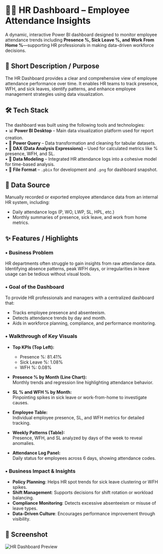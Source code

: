 # 🧑‍💼 HR Dashboard – Employee Attendance Insights

A dynamic, interactive Power BI dashboard designed to monitor employee attendance trends including **Presence %, Sick Leave %, and Work From Home %**—supporting HR professionals in making data-driven workforce decisions.

## 📝 Short Description / Purpose

The HR Dashboard provides a clear and comprehensive view of employee attendance performance over time. It enables HR teams to track presence, WFH, and sick leaves, identify patterns, and enhance employee management strategies using data visualization.

## 🛠 Tech Stack

The dashboard was built using the following tools and technologies:<br>
• 📊 **Power BI Desktop** – Main data visualization platform used for report creation.<br>
• 🧹 **Power Query** – Data transformation and cleaning for tabular datasets.<br>
• 🧠 **DAX (Data Analysis Expressions)** – Used for calculated metrics like % presence, WFH, and SL.<br>
• 🔗 **Data Modeling** – Integrated HR attendance logs into a cohesive model for time-based analysis.<br>
• 📝 **File Format** – `.pbix` for development and `.png` for dashboard snapshot.

## 📂 Data Source

Manually recorded or exported employee attendance data from an internal HR system, including:
- Daily attendance logs (P, WO, LWP, SL, HPL, etc.)
- Monthly summaries of presence, sick leave, and work from home metrics.

## ✨ Features / Highlights

### • Business Problem  
HR departments often struggle to gain insights from raw attendance data. Identifying absence patterns, peak WFH days, or irregularities in leave usage can be tedious without visual tools.

### • Goal of the Dashboard  
To provide HR professionals and managers with a centralized dashboard that:
- Tracks employee presence and absenteeism.
- Detects attendance trends by day and month.
- Aids in workforce planning, compliance, and performance monitoring.

### • Walkthrough of Key Visuals  
- **Top KPIs (Top Left):**  
  - Presence %: 81.41%  
  - Sick Leave %: 1.08%  
  - WFH %: 0.08%

- **Presence % by Month (Line Chart):**  
  Monthly trends and regression line highlighting attendance behavior.

- **SL % and WFH % by Month:**  
  Pinpointing spikes in sick leave or work-from-home to investigate causes.

- **Employee Table:**  
  Individual employee presence, SL, and WFH metrics for detailed tracking.

- **Weekly Patterns (Table):**  
  Presence, WFH, and SL analyzed by days of the week to reveal anomalies.

- **Attendance Log Panel:**  
  Daily status for employees across 6 days, showing attendance codes.

### • Business Impact & Insights  
- **Policy Planning**: Helps HR spot trends for sick leave clustering or WFH spikes.  
- **Shift Management**: Supports decisions for shift rotation or workload balancing.  
- **Compliance Monitoring**: Detects excessive absenteeism or misuse of leave types.  
- **Data-Driven Culture**: Encourages performance improvement through visibility.

## 📸 Screenshot

![HR Dashboard Preview]() <!-- Replace with your actual image path -->
